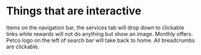 # Things that are interactive
Items on the navigation bar, the services tab will drop down to clickable links while rewards will not do anything but show an image.
Monthly offers.
Petco logo on the left of search bar will take back to home.
All breadcrumbs are clickable. 
